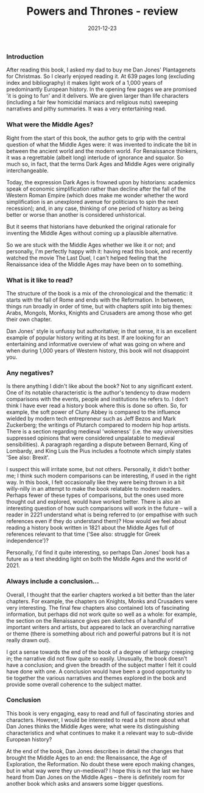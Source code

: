 ﻿---
layout: layouts/bookreview.njk

tags:
  - post
  - review

title: Powers and Thrones - review
review_book_main_title: Powers and Thrones
review_book_sub_title: A New History of the Middle Ages
review_book_author: Dan Jones
review_book_author_surname: Jones
review_book_image_url: https://res.cloudinary.com/ds2o5ecdw/image/upload/acovers/1789543533.02._SCL_.jpg
review_book_image_small_url: https://res.cloudinary.com/ds2o5ecdw/image/upload/acovers/1789543533.02._SCM_.jpg
review_publication_date: 2021-09-02
review_publisher: Head of Zeus
review_pages: 720
review_ISBN13: 978-1789543537
review_book_tags:
  - [Europe, Asia, Africa]
  - [Middle Ages]
  - [Political, Economic, Social, Military, Cultural]
  - [Middle Ages]
review_podcasts:
  - [https://www.listennotes.com/e/d2fd6c4286e740a1af501850389f742e, History Unplugged Podcast, What the Middle Ages Can Teach Us About Pandemics Mass Migration and Tech Disruption]
  - [https://www.listennotes.com/e/380dc8e486284bc08b9571df89e6175c, Tides of History, Writing a New History of the Middle Ages Interview with Dan Jones on Powers and Thrones]
  - [https://www.listennotes.com/e/f96cea30a01741c3a575f6561bda4876, The Medieval Podcast, Powers and Thrones with Dan Jones]
  - [https://www.listennotes.com/e/039f537eff02464eac101f50e1514469, History Extra podcast, The surprisingly modern Middle Ages]
shopping_links:
  - [https://www.amazon.co.uk/Powers-Thrones-History-Middle-Ages/dp/1789543533/, Amazon UK, Amazon UK book link]
  - [https://www.amazon.com/Powers-Thrones-History-Middle-Ages/dp/1789543533/, Amazon US, Amazon US book link]
review_author: Andy Salisbury
date: 2021-12-23
review_rating: ★★★★☆
permalink: '/2021/12/27/powers-and-thrones/'
review_summary: '<p>Dan Jones‘ latest book explores the Middle Ages as a whole, drawing together many of the subject matters he has previously written on. The result is a long but very entertaining read full of full of fascinating story lines and personalities. </p>'
---
### Introduction

After reading this book, I asked my dad to buy me Dan Jones' Plantagenets for Christmas. So I clearly enjoyed reading it. At 639 pages long (excluding index and bibliography) it makes light work of a 1,000 years of predominantly European history. In the opening few pages we are promised 'it is going to fun' and it delivers. We are given larger than life characters (including a fair few homicidal maniacs and religious nuts) sweeping narratives and pithy summaries. It was a very entertaining read. 

### What were the Middle Ages?

Right from the start of this book, the author gets to grip with the central question of what the Middle Ages were: it was invented to indicate the bit in between the ancient world and the modern world. For Renaissance thinkers, it was a regrettable (albeit long) interlude of ignorance and squalor. So much so, in fact, that the terms Dark Ages and Middle Ages were originally interchangeable. 

Today, the expression Dark Ages is frowned upon by historians: academics speak of economic simplification rather than decline after the fall of the Western Roman Empire (which does make me wonder whether the word simplification is an unexplored avenue for politicians to spin the next recession); and, in any case, thinking of one period of history as being better or worse than another is considered unhistorical. 

But it seems that historians have debunked the original rationale for inventing the Middle Ages without coming up a plausible alternative. 

So we are stuck with the Middle Ages whether we like it or not; and personally, I'm perfectly happy with it: having read this book, and recently watched the movie The Last Duel, I can't helped feeling that the Renaissance idea of the Middle Ages may have been on to something. 

### What is it like to read?

The structure of the book is a mix of the chronological and the thematic: it starts with the fall of Rome and ends with the Reformation. In between, things run broadly in order of time, but with chapters split into big themes: Arabs, Mongols, Monks, Knights and Crusaders are among those who get their own chapter.

Dan Jones' style is unfussy but authoritative; in that sense, it is an excellent example of popular history writing at its best. If are looking for an entertaining and informative overview of what was going on where and when during 1,000 years of Western history, this book will not disappoint you. 

### Any negatives?

Is there anything I didn't like about the book? Not to any significant extent. One of its notable characteristic is the author's tendency to draw modern comparisons with the events, people and institutions he refers to. I don't think I have ever read a history book where this is done so often. So, for example, the soft power of Cluny Abbey is compared to the influence wielded by modern tech entrepreneur such as Jeff Bezos and Mark Zuckerberg; the writings of Plutarch compared to modern hip hop artists. There is a section regarding medieval 'wokeness' (i.e. the way universities suppressed opinions that were considered unpalatable to medieval sensibilities). A paragraph regarding a dispute between Bernard, King of Lombardy, and King Luis the Pius includes a footnote which simply states 'See also: Brexit'.

I suspect this will irritate some, but not others. Personally, it didn't bother me; I think such modern comparisons can be interesting, if used in the right way. In this book, I felt occasionally like they were being thrown in a bit willy-nilly in an attempt to make the book relatable to modern readers. Perhaps fewer of these types of comparisons, but the ones used more thought out and explored, would have worked better. There is also an interesting question of how such comparisons will work in the future – will a reader in 2221 understand what is being referred to (or empathise with such references even if they do understand them)? How would we feel about reading a history book written in 1821 about the Middle Ages full of references relevant to that time ('See also: struggle for Greek independence')?

Personally, I'd find it quite interesting, so perhaps Dan Jones' book has a future as a text shedding light on both the Middle Ages and the world of 2021. 

### Always include a conclusion…

Overall, I thought that the earlier chapters worked a bit better than the later chapters. For example, the chapters on Knights, Monks and Crusaders were very interesting. The final few chapters also contained lots of fascinating information, but perhaps did not work quite so well as a whole: for example, the section on the Renaissance gives pen sketches of a handful of important writers and artists, but appeared to lack an overarching narrative or theme (there is something about rich and powerful patrons but it is not really drawn out).

I got a sense towards the end of the book of a degree of lethargy creeping in; the narrative did not flow quite so easily. Unusually, the book doesn’t have a conclusion; and given the breadth of the subject matter I felt it could have done with one. A conclusion would have been a good opportunity to tie together the various narratives and themes explored in the book and provide some overall coherence to the subject matter. 

### Conclusion

This book is very engaging, easy to read and full of fascinating stories and characters. However, I would be interested to read a bit more about what Dan Jones thinks the Middle Ages were; what were its distinguishing characteristics and what continues to make it a relevant way to sub-divide European history?

At the end of the book, Dan Jones describes in detail the changes that brought the Middle Ages to an end: the Renaissance, the Age of Exploration, the Reformation. No doubt these were epoch making changes, but in what way were they un-medieval? I hope this is not the last we have heard from Dan Jones on the Middle Ages – there is definitely room for another book which asks and answers some bigger questions.